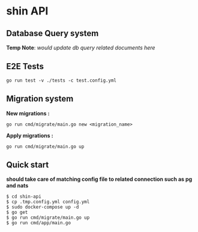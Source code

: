 # shin API

## Database Query system
**Temp Note**: *would update db query related documents here*

## E2E Tests
```
go run test -v ./tests -c test.config.yml
```

## Migration system
 **New migrations :**
 ```
 go run cmd/migrate/main.go new <migration_name>
 ```
 **Apply migrations :**
 ```
 go run cmd/migrate/main.go up
 ```


## Quick start
**should take care of matching config file to related connection such as pg and nats**
```
$ cd shin-api
$ cp .tmp.config.yml config.yml
$ sudo docker-compose up -d
$ go get
$ go run cmd/migrate/main.go up
$ go run cmd/app/main.go
``` 


